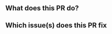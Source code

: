 ## What does this PR do?

<!-- _Summarize the changes_ -->

## Which issue(s) does this PR fix

<!-- _Link to github issue(s)_ -->